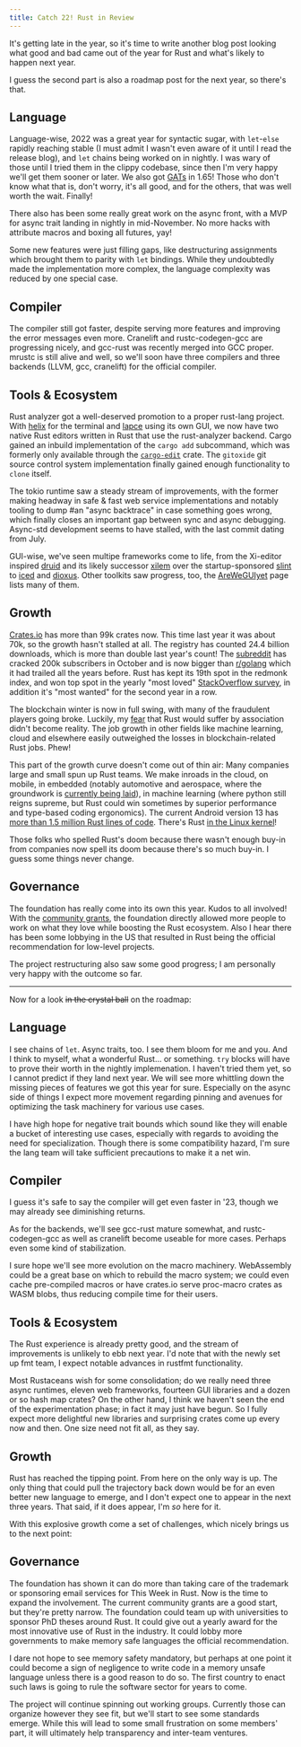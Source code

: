 ```yaml
---
title: Catch 22! Rust in Review
---
```


It's getting late in the year, so it's time to write another blog post looking
what good and bad came out of the year for Rust and what's likely to happen
next year.

I guess the second part is also a roadmap post for the next year, so there's
that.

## Language

Language-wise, 2022 was a great year for syntactic sugar, with `let`-`else`
rapidly reaching stable (I must admit I wasn't even aware of it until I read
the release blog), and `let` chains being worked on in nightly. I was wary of
those until I tried them in the clippy codebase, since then I'm very happy
we'll get them sooner or later. We also got 
[GATs](https://blog.rust-lang.org/2022/10/28/gats-stabilization.html) in 1.65!
Those who don't know what that is, don't worry, it's all good, and for the
others, that was well worth the wait. Finally!

There also has been some really great work on the async front, with a MVP for
async trait landing in nightly in mid-November. No more hacks with attribute
macros and boxing all futures, yay!

Some new features were just filling gaps, like destructuring assignments
which brought them to parity with `let` bindings. While they undoubtedly made
the implementation more complex, the language complexity was reduced by one
special case.

## Compiler

The compiler still got faster, despite serving more features and improving the
error messages even more. Cranelift and rustc-codegen-gcc are progressing
nicely, and gcc-rust was recently merged into GCC proper. mrustc is still
alive and well, so we'll soon have three compilers and three backends (LLVM,
gcc, cranelift) for the official compiler.

## Tools & Ecosystem

Rust analyzer got a well-deserved promotion to a proper rust-lang project.
With [helix](https://helix-editor.com/) for the terminal and
[lapce](https://lapce.dev/) using its own GUI, we now have two native Rust
editors written in Rust that use the rust-analyzer backend. Cargo gained an
inbuild implementation of the `cargo add` subcommand, which was formerly only
available through the [`cargo-edit`](https://github.com/killercup/cargo-edit)
crate. The `gitoxide` git source control system implementation finally gained
enough functionality to `clone` itself.

The tokio runtime saw a steady stream of improvements, with the former making
headway in safe & fast web service implementations and notably tooling to dump
#an "async backtrace" in case something goes wrong, which finally closes an
important gap between sync and async debugging. Async-std development seems to
have stalled, with the last commit dating from July.

GUI-wise, we've seen multipe frameworks come to life, from the Xi-editor
inspired [druid](https://github.com/linebender/druid) and its likely successor
[xilem](https://github.com/linebender/xilem) over the startup-sponsored
[slint](https://slint-ui.com) to [iced](https://github.com/iced-rs/iced) and
[dioxus](https://github.com/DioxusLabs/dioxus). Other toolkits saw progress,
too, the [AreWeGUIyet](https://www.areweguiyet.com) page lists many of them.

## Growth

[Crates.io](https://crates.io) has more than 99k crates now. This time last
year it was about 70k, so the growth hasn't stalled at all. The registry has
counted 24.4 billion downloads, which is more than double last year's count!
The [subreddit](https://reddit.com/r/rust) has cracked 200k subscribers in
October and is now bigger than [r/golang](https://reddit.com/r/golang) which
it had trailed all the years before. Rust has kept its 19th spot in the
redmonk index, and won top spot in the yearly "most loved"
[StackOverflow survey](https://survey.stackoverflow.co/2022/#most-loved-dreaded-and-wanted-language-love-dread),
in addition it's "most wanted" for the second year in a row.

The blockchain winter is now in full swing, with many of the fraudulent
players going broke. Luckily, my
[fear](https://llogiq.github.io/2019/11/05/fear.html) that Rust would suffer
by association didn't become reality. The job growth in other fields like
machine learning, cloud and elsewhere easily outweighed the losses in
blockchain-related Rust jobs. Phew!

This part of the growth curve doesn't come out of thin air: Many companies
large and small spun up Rust teams. We make inroads in the cloud, on mobile,
in embedded (notably automotive and aerospace, where the groundwork is
[currently being laid](https://medium.com/volvo-cars-engineering/why-volvo-thinks-you-should-have-rust-in-your-car-4320bd639e09)),
in machine learning (where python still reigns supreme, but Rust could win
sometimes by superior performance and type-based coding ergonomics). The
current Android version 13 has
[more than 1.5 million Rust lines of code](https://security.googleblog.com/2022/12/memory-safe-languages-in-android-13.html).
There's Rust
[in the Linux kernel](https://git.kernel.org/pub/scm/linux/kernel/git/torvalds/linux.git/commit/?id=8aebac82933ff1a7c8eede18cab11e1115e2062b)!

Those folks who spelled Rust's doom because there wasn't enough buy-in from
companies now spell its doom because there's so much buy-in. I guess some
things never change.

## Governance

The foundation has really come into its own this year. Kudos to all involved!
With the
[community grants](https://old.reddit.com/r/rust/comments/vc4pcm/community_grants_program_awards_announcement/),
the foundation directly allowed more people to work on what they love while
boosting the Rust ecosystem. Also I hear there has been some lobbying in the
US that resulted in Rust being the official recommendation for low-level
projects.

The project restructuring also saw some good progress; I am personally very
happy with the outcome so far.

---

Now for a look ~~in the crystal ball~~ on the roadmap:

## Language

I see chains of `let`. Async traits, too. I see them bloom for me and you. And
I think to myself, what a wonderful Rust... or something. `try` blocks will
have to prove their worth in the nightly implemenation. I haven't tried them
yet, so I cannot predict if they land next year. We will see more whittling
down the missing pieces of features we got this year for sure. Especially on
the async side of things I expect more movement regarding pinning and avenues
for optimizing the task machinery for various use cases.

I have high hope for negative trait bounds which sound like they will enable a
bucket of interesting use cases, especially with regards to avoiding the need
for specialization. Though there is some compatibility hazard, I'm sure the
lang team will take sufficient precautions to make it a net win.

## Compiler

I guess it's safe to say the compiler will get even faster in '23, though we
may already see diminishing returns.

As for the backends, we'll see gcc-rust mature somewhat, and rustc-codegen-gcc
as well as cranelift become useable for more cases. Perhaps even some kind of
stabilization.

I sure hope we'll see more evolution on the macro machinery. WebAssembly could
be a great base on which to rebuild the macro system; we could even cache
pre-compiled macros or have crates.io serve proc-macro crates as WASM blobs,
thus reducing compile time for their users.

## Tools & Ecosystem

The Rust experience is already pretty good, and the stream of improvements is
unlikely to ebb next year. I'd note that with the newly set up fmt team, I
expect notable advances in rustfmt functionality.

Most Rustaceans wish for some consolidation; do we really need three async
runtimes, eleven web frameworks, fourteen GUI libraries and a dozen or so hash
map crates? On the other hand, I think we haven't seen the end of the
experimentation phase; in fact it may just have begun. So I fully expect more
delightful new libraries and surprising crates come up every now and then. One
size need not fit all, as they say.

## Growth

Rust has reached the tipping point. From here on the only way is up. The only
thing that could pull the trajectory back down would be for an even better new
language to emerge, and I don't expect one to appear in the next three years.
That said, if it does appear, I'm *so* here for it.

With this explosive growth come a set of challenges, which nicely brings us to
the next point:

## Governance

The foundation has shown it can do more than taking care of the trademark or
sponsoring email services for This Week in Rust. Now is the time to expand the
involvement. The current community grants are a good start, but they're pretty
narrow. The foundation could team up with universities to sponsor PhD theses
around Rust. It could give out a yearly award for the most innovative use of
Rust in the industry. It could lobby more governments to make memory safe
languages the official recommendation.

I dare not hope to see memory safety mandatory, but perhaps at one point it
could become a sign of negligence to write code in a memory unsafe language
unless there is a good reason to do so. The first country to enact such laws
is going to rule the software sector for years to come.

The project will continue spinning out working groups. Currently those can
organize however they see fit, but we'll start to see some standards emerge.
While this will lead to some small frustration on some members' part, it will
ultimately help transparency and inter-team ventures.